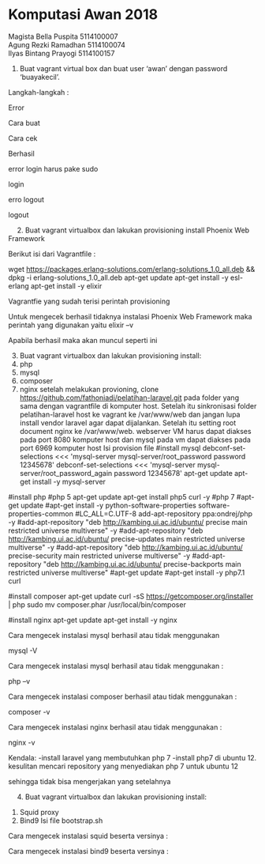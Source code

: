 # Komputasi Awan 2018

Magista Bella Puspita   5114100007 <br>
Agung Rezki Ramadhan    5114100074 <br>
Ilyas Bintang Prayogi   5114100157


1. Buat vagrant virtual box dan buat user ‘awan’ dengan password ‘buayakecil’.

Langkah-langkah :

Error

Cara buat




Cara cek

Berhasil


error login harus pake sudo

login

erro logout

logout


 
2. Buat vagrant virtualbox dan lakukan provisioning install Phoenix Web Framework

Berikut isi dari Vagrantfile :

wget https://packages.erlang-solutions.com/erlang-solutions_1.0_all.deb && dpkg -i erlang-solutions_1.0_all.deb
apt-get update
apt-get install -y esl-erlang
apt-get install -y elixir

Vagrantfie yang sudah terisi perintah provisioning

Untuk mengecek berhasil tidaknya instalasi Phoenix Web Framework maka perintah yang digunakan yaitu
									    											elixir –v

Apabila berhasil maka akan muncul seperti ini

3. Buat vagrant virtualbox dan lakukan provisioning install:
1.	php
2.	mysql
3.	composer
4.	nginx
setelah melakukan provioning, clone https://github.com/fathoniadi/pelatihan-laravel.git pada folder yang sama dengan vagrantfile di komputer host. Setelah itu sinkronisasi folder pelatihan-laravel host ke vagrant ke /var/www/web dan jangan lupa install vendor laravel agar dapat dijalankan. Setelah itu setting root document nginx ke /var/www/web. webserver VM harus dapat diakses pada port 8080 komputer host dan mysql pada vm dapat diakses pada port 6969 komputer host
Isi provision file
#install mysql
debconf-set-selections <<< 'mysql-server mysql-server/root_password password 12345678'
debconf-set-selections <<< 'mysql-server mysql-server/root_password_again password 12345678'
apt-get update
apt-get install -y mysql-server

#install php
#php 5
apt-get update
apt-get install php5 curl -y
#php 7
#apt-get update
#apt-get install -y python-software-properties software-properties-common
#LC_ALL=C.UTF-8 add-apt-repository ppa:ondrej/php -y
#add-apt-repository "deb http://kambing.ui.ac.id/ubuntu/ precise main restricted universe multiverse" -y
#add-apt-repository "deb http://kambing.ui.ac.id/ubuntu/ precise-updates main restricted universe multiverse" -y
#add-apt-repository "deb http://kambing.ui.ac.id/ubuntu/ precise-security main restricted universe multiverse" -y
#add-apt-repository "deb http://kambing.ui.ac.id/ubuntu/ precise-backports main restricted universe multiverse"
#apt-get update
#apt-get install -y php7.1 curl

#install composer
apt-get update
curl -sS https://getcomposer.org/installer | php
sudo mv composer.phar /usr/local/bin/composer

#install nginx
apt-get update
apt-get install -y nginx

Cara mengecek instalasi mysql berhasil atau tidak menggunakan 

mysql -V

Cara mengecek instalasi mysql berhasil atau tidak menggunakan :

php –v



Cara mengecek instalasi composer berhasil atau tidak menggunakan :

composer -v

Cara mengecek instalasi nginx berhasil atau tidak menggunakan :

nginx -v



Kendala:
-install laravel yang membutuhkan php 7
-install php7 di ubuntu 12. kesulitan mencari repository yang menyediakan php 7 untuk ubuntu 12

sehingga tidak bisa mengerjakan yang setelahnya


 
4. Buat vagrant virtualbox dan lakukan provisioning install:
1.	Squid proxy
2.	Bind9
Isi file bootstrap.sh

Cara mengecek instalasi squid beserta versinya :


Cara mengecek instalasi bind9 beserta versinya :


